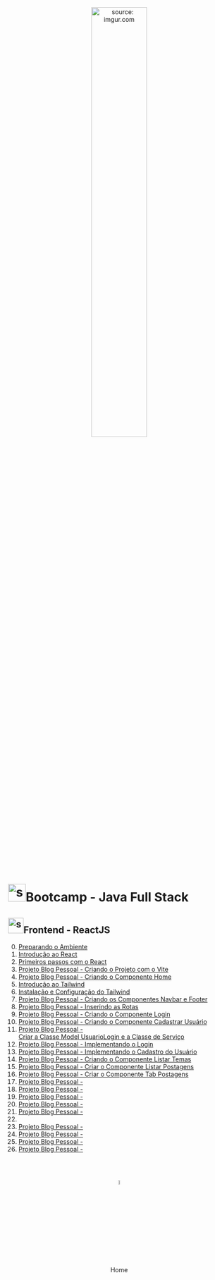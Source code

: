 <div align="center">
    <img src="https://i.imgur.com/AzshGmS.png" title="source: imgur.com" width="50%"/> 
</div>
<h1><img src="https://i.imgur.com/JSfXyzm.png" title="source: imgur.com" width="40px"/>Bootcamp - Java Full Stack </h1>

<h2><img src="https://i.imgur.com/H9wEgsJ.png" title="source: imgur.com" width="35px"/>Frontend - ReactJS</h2>



0. <a href="00.md" >Preparando o Ambiente</a>
1. <a href="01.md" >Introdução ao React</a>
2. <a href="02.md" >Primeiros passos com o React</a>
3. <a href="03.md">Projeto Blog Pessoal - Criando o Projeto com o Vite</a>
4. <a href="04.md">Projeto Blog Pessoal - Criando o Componente Home</a>
5. <a href="05-1.md">Introdução ao Tailwind</a>
6. <a href="05.md">Instalação e Configuração do Tailwind</a>
7. <a href="06.md">Projeto Blog Pessoal - Criando os Componentes Navbar e Footer</a>
8. <a href="07.md">Projeto Blog Pessoal - Inserindo as Rotas</a>
9. <a href="08.md">Projeto Blog Pessoal - Criando o Componente Login</a>
10. <a href="09.md">Projeto Blog Pessoal - Criando o Componente Cadastrar Usuário</a>
11. <a href="10.md">Projeto Blog Pessoal - Criar a Classe Model UsuarioLogin e a Classe de Serviço</a>
12. <a href="11.md">Projeto Blog Pessoal - Implementando o Login</a>
13. <a href="12.md">Projeto Blog Pessoal - Implementando o Cadastro do Usuário</a>
14. <a href="13.md" >Projeto Blog Pessoal - Criando o Componente Listar Temas</a>
15. <a href="14.md" >Projeto Blog Pessoal - Criar o Componente Listar Postagens</a>
16. <a href="15.md">Projeto Blog Pessoal - Criar o Componente Tab Postagens</a>
17. <a href="16.md" >Projeto Blog Pessoal - </a>
18. <a href="17.md" >Projeto Blog Pessoal - </a>
19. <a href="18.md" >Projeto Blog Pessoal - </a>
20. <a href="19.md" >Projeto Blog Pessoal - </a>
21. <a href="20.md" >Projeto Blog Pessoal - </a>
22. <a href="21.md"></a>
23. <a href="22.md" >Projeto Blog Pessoal - </a>
24. <a href="23.md" >Projeto Blog Pessoal - </a>
25. <a href="24.md" >Projeto Blog Pessoal - </a>
26. <a href="25.md" >Projeto Blog Pessoal - </a>



<br /><br />
	

<div align="center"><a href="../README.md"><img src="https://i.imgur.com/kfHCxif.png" title="source: imgur.com" width="5%"/></a></div>
<div align="center">Home</div>
